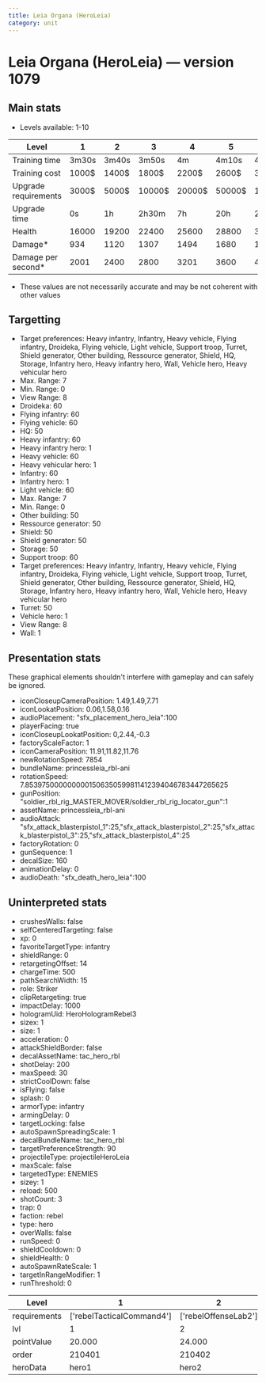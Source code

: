 ```yaml
---
title: Leia Organa (HeroLeia)
category: unit
---
```


# Leia Organa (HeroLeia) — version 1079

## Main stats

  * Levels available: 1-10

|Level               |1    |2    |3     |4     |5     |6      |7      |8      |9       |10      |
|--------------------|-----|-----|------|------|------|-------|-------|-------|--------|--------|
|Training time       |3m30s|3m40s|3m50s |4m    |4m10s |4m20s  |4m30s  |9m20s  |9m40s   |10m     |
|Training cost       |1000$|1400$|1800$ |2200$ |2600$ |3000$  |3400$  |4000$  |4200$   |4600$   |
|Upgrade requirements|3000$|5000$|10000$|20000$|50000$|135000$|225000$|450000$|1500000$|2500000$|
|Upgrade time        |0s   |1h   |2h30m |7h    |20h   |2d12h  |4d     |6d     |1w1d    |1w5d    |
|Health              |16000|19200|22400 |25600 |28800 |32000  |35200  |38400  |41600   |48000   |
|Damage*             |934  |1120 |1307  |1494  |1680  |1867   |2054   |2240   |2427    |2800    |
|Damage per second*  |2001 |2400 |2800  |3201  |3600  |4000   |4401   |4800   |5200    |6000    |

* These values are not necessarily accurate and may be not coherent with other values

## Targetting

  * Target preferences: Heavy infantry, Infantry, Heavy vehicle, Flying infantry, Droideka, Flying vehicle, Light vehicle, Support troop, Turret, Shield generator, Other building, Ressource generator, Shield, HQ, Storage, Infantry hero, Heavy infantry hero, Wall, Vehicle hero, Heavy vehicular hero
  * Max. Range: 7
  * Min. Range: 0
  * View Range: 8
  * Droideka: 60
  * Flying infantry: 60
  * Flying vehicle: 60
  * HQ: 50
  * Heavy infantry: 60
  * Heavy infantry hero: 1
  * Heavy vehicle: 60
  * Heavy vehicular hero: 1
  * Infantry: 60
  * Infantry hero: 1
  * Light vehicle: 60
  * Max. Range: 7
  * Min. Range: 0
  * Other building: 50
  * Ressource generator: 50
  * Shield: 50
  * Shield generator: 50
  * Storage: 50
  * Support troop: 60
  * Target preferences: Heavy infantry, Infantry, Heavy vehicle, Flying infantry, Droideka, Flying vehicle, Light vehicle, Support troop, Turret, Shield generator, Other building, Ressource generator, Shield, HQ, Storage, Infantry hero, Heavy infantry hero, Wall, Vehicle hero, Heavy vehicular hero
  * Turret: 50
  * Vehicle hero: 1
  * View Range: 8
  * Wall: 1

## Presentation stats

These graphical elements shouldn't interfere with gameplay and can safely be ignored.

  * iconCloseupCameraPosition: 1.49,1.49,7.71
  * iconLookatPosition: 0.06,1.58,0.16
  * audioPlacement: "sfx_placement_hero_leia":100
  * playerFacing: true
  * iconCloseupLookatPosition: 0,2.44,-0.3
  * factoryScaleFactor: 1
  * iconCameraPosition: 11.91,11.82,11.76
  * newRotationSpeed: 7854
  * bundleName: princessleia_rbl-ani
  * rotationSpeed: 7.8539750000000001506350599811412394046783447265625
  * gunPosition: "soldier_rbl_rig_MASTER_MOVER/soldier_rbl_rig_locator_gun":1
  * assetName: princessleia_rbl-ani
  * audioAttack: "sfx_attack_blasterpistol_1":25,"sfx_attack_blasterpistol_2":25,"sfx_attack_blasterpistol_3":25,"sfx_attack_blasterpistol_4":25
  * factoryRotation: 0
  * gunSequence: 1
  * decalSize: 160
  * animationDelay: 0
  * audioDeath: "sfx_death_hero_leia":100

## Uninterpreted stats

  * crushesWalls: false
  * selfCenteredTargeting: false
  * xp: 0
  * favoriteTargetType: infantry
  * shieldRange: 0
  * retargetingOffset: 14
  * chargeTime: 500
  * pathSearchWidth: 15
  * role: Striker
  * clipRetargeting: true
  * impactDelay: 1000
  * hologramUid: HeroHologramRebel3
  * sizex: 1
  * size: 1
  * acceleration: 0
  * attackShieldBorder: false
  * decalAssetName: tac_hero_rbl
  * shotDelay: 200
  * maxSpeed: 30
  * strictCoolDown: false
  * isFlying: false
  * splash: 0
  * armorType: infantry
  * armingDelay: 0
  * targetLocking: false
  * autoSpawnSpreadingScale: 1
  * decalBundleName: tac_hero_rbl
  * targetPreferenceStrength: 90
  * projectileType: projectileHeroLeia
  * maxScale: false
  * targetedType: ENEMIES
  * sizey: 1
  * reload: 500
  * shotCount: 3
  * trap: 0
  * faction: rebel
  * type: hero
  * overWalls: false
  * runSpeed: 0
  * shieldCooldown: 0
  * shieldHealth: 0
  * autoSpawnRateScale: 1
  * targetInRangeModifier: 1
  * runThreshold: 0

|Level       |1                        |2                   |3                   |4                   |5                   |6                   |7                   |8                   |9                   |10                   |
|------------|-------------------------|--------------------|--------------------|--------------------|--------------------|--------------------|--------------------|--------------------|--------------------|---------------------|
|requirements|['rebelTacticalCommand4']|['rebelOffenseLab2']|['rebelOffenseLab3']|['rebelOffenseLab4']|['rebelOffenseLab5']|['rebelOffenseLab6']|['rebelOffenseLab7']|['rebelOffenseLab8']|['rebelOffenseLab9']|['rebelOffenseLab10']|
|lvl         |1                        |2                   |3                   |4                   |5                   |6                   |7                   |8                   |9                   |10                   |
|pointValue  |20.000                   |24.000              |28.000              |32.000              |36.000              |40.000              |44.000              |48.000              |52.000              |60.000               |
|order       |210401                   |210402              |210403              |210404              |210405              |210406              |210407              |210408              |210409              |210410               |
|heroData    |hero1                    |hero2               |hero3               |hero4               |hero5               |hero6               |hero7               |hero8               |hero9               |hero10               |

